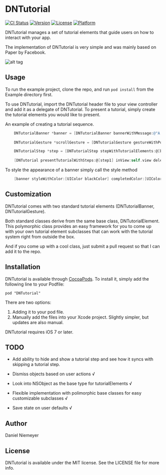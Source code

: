 # DNTutorial

[![CI Status](http://img.shields.io/travis/danielniemeyer/DNTutorial.svg?style=flat)](https://travis-ci.org/danielniemeyer/DNTutorial)
[![Version](https://img.shields.io/cocoapods/v/DNTutorial.svg?style=flat)](http://cocoadocs.org/docsets/DNTutorial)
[![License](https://img.shields.io/cocoapods/l/DNTutorial.svg?style=flat)](http://cocoadocs.org/docsets/DNTutorial)
[![Platform](https://img.shields.io/cocoapods/p/DNTutorial.svg?style=flat)](http://cocoadocs.org/docsets/DNTutorial)

DNTutorial manages a set of tutorial elements that guide users on how to interact with your app.

The implementation of DNTutorial is very simple and was mainly based on Paper by Facebook.

![alt tag](http://f.cl.ly/items/3o0n1K2V2z1L1e0t2X09/tutorial.gif)

## Usage

To run the example project, clone the repo, and run `pod install` from the Example directory first.

To use DNTutorial, import the DNTutorial header file to your view controller and add it as a delegate of DNTutorial.
To present a tutorial, simply create the tutorial elements you would like to present.

An example of creating a tutorial sequence.

```objectivec
    DNTutorialBanner *banner = [DNTutorialBanner bannerWithMessage:@"A banner message" completionMessage:@"Completion message" key:@"banner"];
    
    DNTutorialGesture *scrollGesture = [DNTutorialGesture gestureWithPosition:center type:DNTutorialGestureTypeScrollLeft key:@"gesture"];

    DNTutorialStep *step = [DNTutorialStep stepWithTutorialElements:@[banner, scrollGesture] forKey:@"step"];
    
    [DNTutorial presentTutorialWithSteps:@[step1] inView:self.view delegate:self];
```

To style the appearance of a banner simply call the style method
```objectivec
    [banner styleWithColor:[UIColor blackColor] completedColor:[UIColor blueColor] opacity:0.7 font:[UIFont systemFontOfSize:13]];
```
## Customization

DNTutorial comes with two standard tutorial elements (DNTutorialBanner, DNTutorialGesture).

Both standard classes derive from the same base class, DNTutorialElement.
This polymorphic class provides an easy framework for you to come up with your own tutorial element subclasses that can
work with the tutorial system right from outside the box.

And if you come up with a cool class, just submit a pull request so that I can add it to the repo.

## Installation

DNTutorial is available through [CocoaPods](http://cocoapods.org). To install
it, simply add the following line to your Podfile:

    pod "DNTutorial"


There are two options:

1. Adding it to your pod file.
2. Manually add the files into your Xcode project. Slightly simpler, but updates are also manual.

DNTutorial requires iOS 7 or later.

## TODO

- Add ability to hide and show a tutorial step and see how it syncs with skipping a tutorial step.

- Dismiss objects based on user actions √
- Look into NSObject as the base type for tutorialElements √
- Flexible implementation with polimorphic base classes for easy customizable subclasses √
- Save state on user defaults √

## Author

Daniel Niemeyer

## License

DNTutorial is available under the MIT license. See the LICENSE file for more info.
